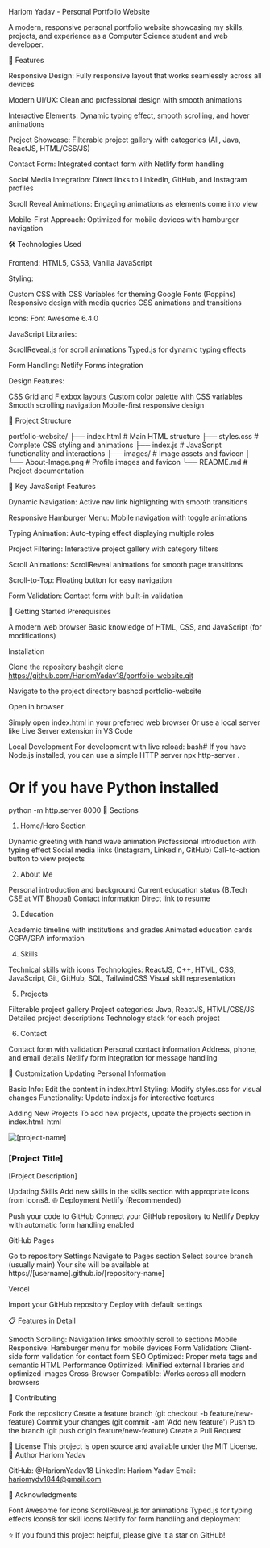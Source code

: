 Hariom Yadav - Personal Portfolio Website

A modern, responsive personal portfolio website showcasing my skills, projects, and experience as a Computer Science student and web developer.

🌟 Features

Responsive Design: Fully responsive layout that works seamlessly across all devices

Modern UI/UX: Clean and professional design with smooth animations

Interactive Elements: Dynamic typing effect, smooth scrolling, and hover animations

Project Showcase: Filterable project gallery with categories (All, Java, ReactJS, HTML/CSS/JS)

Contact Form: Integrated contact form with Netlify form handling

Social Media Integration: Direct links to LinkedIn, GitHub, and Instagram profiles

Scroll Reveal Animations: Engaging animations as elements come into view

Mobile-First Approach: Optimized for mobile devices with hamburger navigation

🛠️ Technologies Used

Frontend: HTML5, CSS3, Vanilla JavaScript

Styling:

Custom CSS with CSS Variables for theming
Google Fonts (Poppins)
Responsive design with media queries
CSS animations and transitions


Icons: Font Awesome 6.4.0

JavaScript Libraries:

ScrollReveal.js for scroll animations
Typed.js for dynamic typing effects


Form Handling: Netlify Forms integration

Design Features:

CSS Grid and Flexbox layouts
Custom color palette with CSS variables
Smooth scrolling navigation
Mobile-first responsive design



📂 Project Structure

portfolio-website/
├── index.html          # Main HTML structure
├── styles.css          # Complete CSS styling and animations
├── index.js            # JavaScript functionality and interactions
├── images/             # Image assets and favicon
│   └── About-Image.png # Profile images and favicon
└── README.md           # Project documentation

🎯 Key JavaScript Features

Dynamic Navigation: Active nav link highlighting with smooth transitions

Responsive Hamburger Menu: Mobile navigation with toggle animations

Typing Animation: Auto-typing effect displaying multiple roles

Project Filtering: Interactive project gallery with category filters

Scroll Animations: ScrollReveal animations for smooth page transitions

Scroll-to-Top: Floating button for easy navigation

Form Validation: Contact form with built-in validation

🚀 Getting Started
Prerequisites

A modern web browser
Basic knowledge of HTML, CSS, and JavaScript (for modifications)

Installation

Clone the repository
bashgit clone https://github.com/HariomYadav18/portfolio-website.git

Navigate to the project directory
bashcd portfolio-website

Open in browser

Simply open index.html in your preferred web browser
Or use a local server like Live Server extension in VS Code



Local Development
For development with live reload:
bash# If you have Node.js installed, you can use a simple HTTP server
npx http-server .

# Or if you have Python installed
python -m http.server 8000
📱 Sections
1. Home/Hero Section

Dynamic greeting with hand wave animation
Professional introduction with typing effect
Social media links (Instagram, LinkedIn, GitHub)
Call-to-action button to view projects

2. About Me

Personal introduction and background
Current education status (B.Tech CSE at VIT Bhopal)
Contact information
Direct link to resume

3. Education

Academic timeline with institutions and grades
Animated education cards
CGPA/GPA information

4. Skills

Technical skills with icons
Technologies: ReactJS, C++, HTML, CSS, JavaScript, Git, GitHub, SQL, TailwindCSS
Visual skill representation

5. Projects

Filterable project gallery
Project categories: Java, ReactJS, HTML/CSS/JS
Detailed project descriptions
Technology stack for each project

6. Contact

Contact form with validation
Personal contact information
Address, phone, and email details
Netlify form integration for message handling

🎨 Customization
Updating Personal Information

Basic Info: Edit the content in index.html
Styling: Modify styles.css for visual changes
Functionality: Update index.js for interactive features

Adding New Projects
To add new projects, update the projects section in index.html:
html<div class="project-box [category]" data-project="[category]">
    <div class="image-box">
        <img src="[image-url]" alt="[project-name]">
    </div>
    <div class="box-content">
        <h3 class="title">[Project Title]</h3>
        <p class="description">[Project Description]</p>
        <div class="buttons">
            <!-- Add your project links here -->
        </div>
    </div>
</div>
Updating Skills
Add new skills in the skills section with appropriate icons from Icons8.
🌐 Deployment
Netlify (Recommended)

Push your code to GitHub
Connect your GitHub repository to Netlify
Deploy with automatic form handling enabled

GitHub Pages

Go to repository Settings
Navigate to Pages section
Select source branch (usually main)
Your site will be available at https://[username].github.io/[repository-name]

Vercel

Import your GitHub repository
Deploy with default settings

📋 Features in Detail

Smooth Scrolling: Navigation links smoothly scroll to sections
Mobile Responsive: Hamburger menu for mobile devices
Form Validation: Client-side form validation for contact form
SEO Optimized: Proper meta tags and semantic HTML
Performance Optimized: Minified external libraries and optimized images
Cross-Browser Compatible: Works across all modern browsers

🤝 Contributing

Fork the repository
Create a feature branch (git checkout -b feature/new-feature)
Commit your changes (git commit -am 'Add new feature')
Push to the branch (git push origin feature/new-feature)
Create a Pull Request

📄 License
This project is open source and available under the MIT License.
👤 Author
Hariom Yadav

GitHub: @HariomYadav18
LinkedIn: Hariom Yadav
Email: hariomydv1844@gmail.com

🙏 Acknowledgments

Font Awesome for icons
ScrollReveal.js for animations
Typed.js for typing effects
Icons8 for skill icons
Netlify for form handling and deployment


⭐ If you found this project helpful, please give it a star on GitHub!
